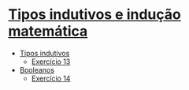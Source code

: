 # [Tipos indutivos e indução matemática](https://rodrigogribeiro.github.io/posts/2018/01/inductive-types)

- [Tipos indutivos](/tipos_indutivos/)
  - [Exercício 13](https://rodrigogribeiro.github.io/posts/2018/01/inductive-types#exerc%C3%ADcio-13)
- [Booleanos](/booleanos/)
  - [Exercício 14](https://rodrigogribeiro.github.io/posts/2018/01/inductive-types#exerc%C3%ADcio-14)
